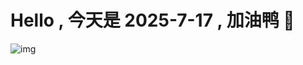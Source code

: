
# Hello , 今天是 2025-7-17 , 加油鸭 🤭

![img](https://v1.jinrishici.com/all.svg?font-size=18&spacing=4)

